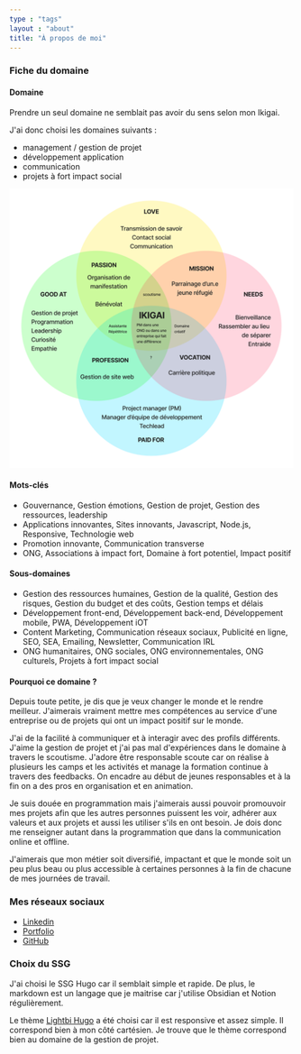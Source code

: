 ```yaml
---
type : "tags"
layout : "about"
title: "À propos de moi"
---
```


### Fiche du domaine
#### Domaine
Prendre un seul domaine ne semblait pas avoir du sens selon mon Ikigai.

J'ai donc choisi les domaines suivants :
- management / gestion de projet
- développement application
- communication
- projets à fort impact social

![Ikigai](ikigai.png "Mon Ikigai")

#### Mots-clés
- Gouvernance, Gestion émotions, Gestion de projet, Gestion des ressources, leadership
- Applications innovantes, Sites innovants, Javascript, Node.js, Responsive, Technologie web
- Promotion innovante, Communication transverse
- ONG, Associations à impact fort, Domaine à fort potentiel, Impact positif

#### Sous-domaines
- Gestion des ressources humaines, Gestion de la qualité, Gestion des risques, Gestion du budget et des coûts, Gestion temps et délais
- Développement front-end, Développement back-end, Développement mobile, PWA, Développement iOT
- Content Marketing, Communication réseaux sociaux, Publicité en ligne, SEO, SEA, Emailing, Newsletter, Communication IRL
- ONG humanitaires, ONG sociales, ONG environnementales, ONG culturels, Projets à fort impact social

#### Pourquoi ce domaine ?
Depuis toute petite, je dis que je veux changer le monde et le rendre meilleur. J'aimerais vraiment mettre mes compétences au service d'une entreprise ou de projets qui ont un impact positif sur le monde.

J'ai de la facilité à communiquer et à interagir avec des profils différents. J'aime la gestion de projet et j'ai pas mal d'expériences dans le domaine à travers le scoutisme. J'adore être responsable scoute car on réalise à plusieurs les camps et les activités et manage la formation continue à travers des feedbacks. On encadre au début de jeunes responsables et à la fin on a des pros en organisation et en animation. 

Je suis douée en programmation mais j'aimerais aussi pouvoir promouvoir mes projets afin que les autres personnes puissent les voir, adhérer aux valeurs et aux projets et aussi les utiliser s'ils en ont besoin. Je dois donc me renseigner autant dans la programmation que dans la communication online et offline.

J'aimerais que mon métier soit diversifié, impactant et que le monde soit un peu plus beau ou plus accessible à certaines personnes à la fin de chacune de mes journées de travail.

### Mes réseaux sociaux
- [Linkedin](https://www.linkedin.com/in/laurence-kohli/)
- [Portfolio](https://bento.me/laurence-kohli)
- [GitHub](https://github.com/laurenceKohli) 

### Choix du SSG
J'ai choisi le SSG Hugo car il semblait simple et rapide. De plus, le markdown est un langage que je maitrise car j'utilise Obsidian et Notion régulièrement.

Le thème [Lightbi Hugo](https://github.com/binokochumolvarghese/lightbi-hugo) a été choisi car il est responsive et assez simple. Il correspond bien à mon côté cartésien. Je trouve que le thème correspond bien au domaine de la gestion de projet.